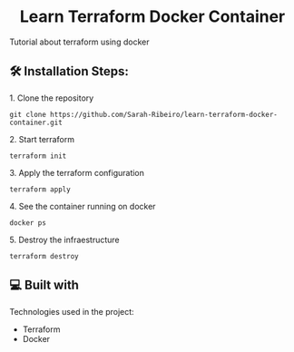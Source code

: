 <h1 align="center" id="title">Learn Terraform Docker Container</h1>

<p id="description">Tutorial about terraform using docker</p>

<h2>🛠️ Installation Steps:</h2>

<p>1. Clone the repository</p>

```
git clone https://github.com/Sarah-Ribeiro/learn-terraform-docker-container.git
```

<p>2. Start terraform</p>

```
terraform init
```

<p>3. Apply the terraform configuration</p>

```
terraform apply
```

<p>4. See the container running on docker</p>

```
docker ps
```

<p>5. Destroy the infraestructure</p>

```
terraform destroy
```

  
  
<h2>💻 Built with</h2>

Technologies used in the project:

*   Terraform
*   Docker
